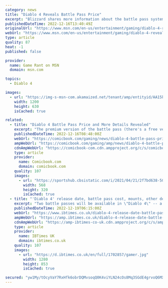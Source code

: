 ```yaml
---
category: news
title: "Diablo 4 Reveals Battle Pass Price"
excerpt: "Blizzard shares more information about the battle pass system for Diablo 4, including its price and how many months it will last."
publishedDateTime: 2022-12-16T13:40:49Z
originalUrl: "https://www.msn.com/en-us/entertainment/gaming/diablo-4-reveals-battle-pass-price/ar-AA15neJs"
webUrl: "https://www.msn.com/en-us/entertainment/gaming/diablo-4-reveals-battle-pass-price/ar-AA15neJs"
type: article
quality: 87
heat: -1
published: false

provider:
  name: Game Rant on MSN
  domain: msn.com

topics:
  - Diablo 4

images:
  - url: "https://img-s-msn-com.akamaized.net/tenant/amp/entityid/AA15kV8N.img?h=630&w=1200&m=6&q=60&o=t&l=f&f=jpg&x=376&y=157"
    width: 1200
    height: 630
    isCached: true

related:
  - title: "Diablo 4 Battle Pass Price and More Details Revealed"
    excerpt: "The premium version of the battle pass (there's a free version, too) will cost $10, community lead Adam Fletcher confirmed in the recent livestream. Fletcher specified that this battle pass will cost that much in term of the value of Diablo 4's in-game cu"
    publishedDateTime: 2022-12-16T08:48:00Z
    webUrl: "https://comicbook.com/gaming/news/diablo-4-battle-pass-price-duration-details/"
    ampWebUrl: "https://comicbook.com/gaming/amp/news/diablo-4-battle-pass-price-duration-details/"
    cdnAmpWebUrl: "https://comicbook-com.cdn.ampproject.org/c/s/comicbook.com/gaming/amp/news/diablo-4-battle-pass-price-duration-details/"
    type: article
    provider:
      name: Comicbook.com
      domain: comicbook.com
    quality: 107
    images:
      - url: "https://sportshub.cbsistatic.com/i/2021/04/21/2f7bd638-50fb-438e-af32-753a9bb7b73b/gta-6-vice-city-rockstar-games-1264869.jpg?width=568&height=320"
        width: 568
        height: 320
        isCached: true
  - title: "'Diablo 4' release date, battle pass cost, mounts, other details"
    excerpt: "Two battle passes will be available in \"Diablo 4\" -- a free one for all players and a paid one that offers additional rewards to unlock."
    publishedDateTime: 2022-12-19T06:15:00Z
    webUrl: "https://www.ibtimes.co.uk/diablo-4-release-date-battle-pass-cost-mounts-other-details-1710271"
    ampWebUrl: "https://amp.ibtimes.co.uk/diablo-4-release-date-battle-pass-cost-mounts-other-details-1710271"
    cdnAmpWebUrl: "https://amp-ibtimes-co-uk.cdn.ampproject.org/c/s/amp.ibtimes.co.uk/diablo-4-release-date-battle-pass-cost-mounts-other-details-1710271"
    type: article
    provider:
      name: IBTimes UK
      domain: ibtimes.co.uk
    quality: 107
    images:
      - url: "https://d.ibtimes.co.uk/en/full/1702857/gamer.jpg"
        width: 1280
        height: 853
        isCached: true

secured: "yw1My/tOcyVaY7RxHfk6obrDQMvsoqQ0K4viYLN24cOs8Mq3SGdE4grvoQ6MXcRY4iRqcw8HhB8MUAt6lBJL0IFO95bI9uMtyIOxsAJme6MFbBpkOFzGbIHYhSWQ3SqOACxk7z/NJiXq1ZdUfaBDyMsPjV4qhTav55TBx/8sUUsgk4upq11j2VswLy2eXWoXZnBhxvy7g++aPRVD/uA+C11GWykjEJutzVozFm7jTm/DLKWTcMO251MSK4re5AaJFzt8tfSWm4YjCr/aUB7usaEaRCBsWWUOg0pfTHy0P60GSg7x7c3sME9LhpdkT+/PRq8jFDRT6BD+vnzftFKNN9XAnq79jCu9KaAywxwbgKk=;+IfdsjcXz8R2BL6j6C9lBA=="
---
```


